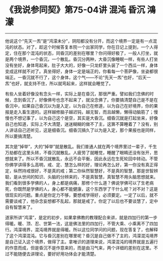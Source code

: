 # 《我说参同契》第75-04讲 混沌 昏沉 鴻濛

------

他说这个“先天一炁”是“鸿濛未分”，阴阳都没有分开，而这个境界一定是有一点混沌的状态。对了，趁这个时候答复本院一个出家同学，你在日记上提到，一个人得定，住在那个混沌的状态，同昏沉的差别在哪里？你问得好极了，一般人打坐，就是两个境界，一个昏沉，一个散乱。昏沉分两种，大昏沉像睡眠一样，有些人打坐没有坐好，身体弯起来，肚子大大的，好像一只龙虾里头装了一个西瓜一样，身体变成这样就不对了。真坐得好，身体一定是端正的，你看每一个菩萨像，坐姿都很端正。一昏沉就不行了，这个身体，这个气——不论“先天一炁”也好，“后天一炁”也好，就支持不住，所以就弯起来，这样就会睡觉了。

有些人坐着好像没有念头一样，实际上是在昏沉，那很严重。譬如我们念佛的时候，念到昏沉了，好像佛号也念不起来了，就没念佛了。你要搞清楚自己是不是在昏沉中，如果自己昏沉以为是入定，以为自己在修道，以为自己在好境界，你的果报是走入畜生道的。这样越修脑子越迟钝，越无智，而且越懒，懒得动脑筋了；慢慢也不想记事了，以为自己这个是空，其实是大昏沉。细昏沉就是打起坐来，好像自己也知道，实际上不大清楚，迷迷糊糊的做不了主，这箅不算睡着了？没有，别人讲话自己还听见，这是细昏沉。细昏沉搞久了以为是入定，那个果报也是同样，所以要搞清楚。

其次是“掉举”，大的“掉举”就是散乱。我们普通人就在两个境界里过一辈子，千生万劫都在这里头转，不昏沉就散乱。人疲劳了就睡觉，睡醒了眼睛还没有张开，思想就来了。所以不昏沉就散乱，永远不会平衡，因此永远在生死轮回中转动。不管你佛学讲得多么高明，戒、定、慧怎么样的好，理论再怎么好，第一你没有真正得定，纵然持戒很好，不是真的戒；第二你纵然智慧好，不是真的智慧，那是世智辨聪，是从世间的知识、头脑的分辨来的，不是真智慧，真智慧不用头脑思想就来。我们看到很多学佛的人，身上都是病痛，那修个什么道？佛说学佛可以了生老病死，你既然是学佛的人，身心都不能健康，这个东西学了干什么呢？对不对？这是很现实的问题。重点是你定力不够，要想戒学得好，必须要定。一定了以后，就不需要谈戒了，他杂念妄想都不乱起，那就是戒了。你定了以后也不要谈慧了，定中自有智慧来了。

道家所讲“鸿濛”，是定的初步，如果拿佛教的教理配合来讲，就是四加行的第一步得暖。暖、顶、忍、世第一法，这是佛法里的四加行，不管大乘、小乘离不了四加行。鸿濛境界，混沌境界就是得暖。所以这位同学问的问题，现在答复了，也解释了这个鸿濛混沌。它与昏沉差别在哪里呢？昏沉是自己做不了主的，鸿濛混沌境界是自己证入这个境界，做得了主。拿唯识的道理来说，鸿濛混沌的境界就是五遍行的作意而成，但是昏沉不是作意来的，而是由习气来，两个详细的差别在这里。不过不能随便去讲理论，要好好用功体会才能清楚。